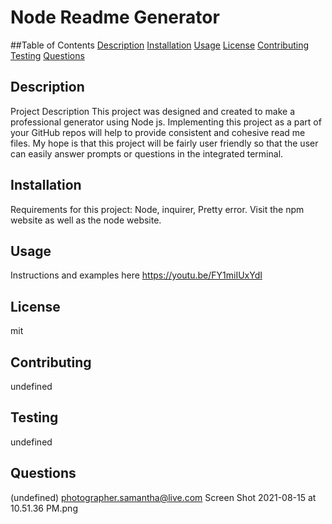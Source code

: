 # Node Readme Generator
##Table of Contents 
[Description](#description)
[Installation](#installation)
[Usage](#usage)
[License](#license)
[Contributing](#contributing)
[Testing](#testing)
[Questions](#questions)
## Description 
Project Description This project was designed and created to make a professional generator using Node js. Implementing this project as a part of your GitHub repos will help to provide consistent and cohesive read me files. My hope is that this project will be fairly user friendly so that the user can easily answer prompts or questions in the integrated terminal.  
## Installation 
Requirements for this project: Node, inquirer, Pretty error. Visit the npm website as well as the node website. 
## Usage
Instructions and examples here https://youtu.be/FY1miIUxYdI 
## License
mit
## Contributing
undefined
## Testing
undefined
## Questions 
(undefined)
photographer.samantha@live.com
Screen Shot 2021-08-15 at 10.51.36 PM.png

